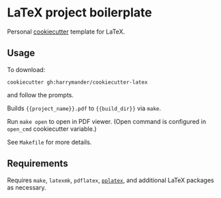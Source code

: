 # LaTeX project boilerplate

Personal [cookiecutter](https://github.com/cookiecutter/cookiecutter) template
for LaTeX.

## Usage

To download:

```
cookiecutter gh:harrymander/cookiecutter-latex
```

and follow the prompts.

Builds `{{project_name}}.pdf` to `{{build_dir}}` via `make`.

Run `make open` to open in PDF viewer. (Open command is configured in `open_cmd`
cookiecutter variable.)

See `Makefile` for more details.

## Requirements

Requires `make`, `latexmk`, `pdflatex`,
[`pplatex`](https://github.com/stefanhepp/pplatex), and additional LaTeX
packages as necessary.
